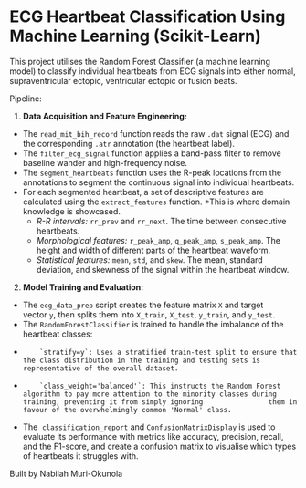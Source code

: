 # **ECG Heartbeat Classification Using Machine Learning** (Scikit-Learn)

This project utilises the Random Forest Classifier (a machine learning model) to classify individual heartbeats from ECG signals into either normal, supraventricular ectopic, ventricular ectopic or fusion beats. 

Pipeline:

1. **Data Acquisition and Feature Engineering:** 
- The `read_mit_bih_record` function reads the raw `.dat` signal (ECG) and the corresponding `.atr` annotation (the heartbeat label).
- The `filter_ecg_signal` function applies a band-pass filter to remove baseline wander and high-frequency noise.
- The `segment_heartbeats` function uses the R-peak locations from the annotations to segment the continuous signal into individual heartbeats.
- For each segmented heartbeat, a set of descriptive features are calculated using the `extract_features` function. *This is where domain knowledge is showcased.
    - *R-R intervals:* `rr_prev` and `rr_next`. The time between consecutive heartbeats.
    - *Morphological features:* `r_peak_amp`, `q_peak_amp`, `s_peak_amp`. The height and width of different parts of the heartbeat waveform.
    - *Statistical features:* `mean`, `std`, and `skew`. The mean, standard deviation, and skewness of the signal within the heartbeat window.

2. **Model Training and Evaluation:**
- The `ecg_data_prep` script creates the feature matrix `X` and target vector `y`, then splits them into `X_train`, `X_test`, `y_train`, and `y_test`.
- The `RandomForestClassifier` is trained to handle the imbalance of the heartbeat classes:
-         `stratify=y`: Uses a stratified train-test split to ensure that the class distribution in the training and testing sets is representative of the overall dataset.
-         `class_weight='balanced'`: This instructs the Random Forest algorithm to pay more attention to the minority classes during training, preventing it from simply ignoring                them in favour of the overwhelmingly common 'Normal' class.
- The  `classification_report` and `ConfusionMatrixDisplay` is used to evaluate its performance with metrics like accuracy, precision, recall, and the F1-score, and create a confusion matrix to visualise which types of heartbeats it struggles with.

Built by Nabilah Muri-Okunola
